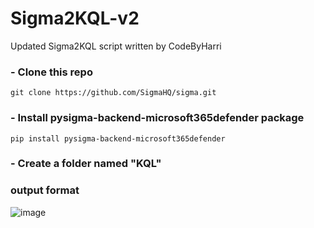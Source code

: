# Sigma2KQL-v2
Updated Sigma2KQL script written by CodeByHarri

### - Clone this repo
```git clone https://github.com/SigmaHQ/sigma.git```

### - Install pysigma-backend-microsoft365defender package
```pip install pysigma-backend-microsoft365defender```

### - Create a folder named "KQL"

### output format
![image](https://github.com/Khaled6120/Sigma2KQL-v2/assets/86200305/f83c97ea-8ed3-427f-b3b3-26116ad62cd0)
